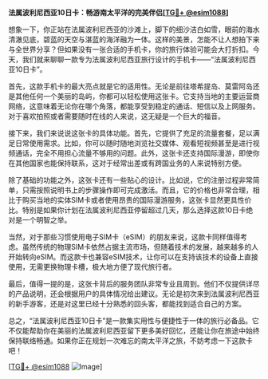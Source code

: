 **法属波利尼西亚10日卡：畅游南太平洋的完美伴侣[[TG💪+ @esim1088](https://t.me/s/esim1088)]**

想象一下，你正站在法属波利尼西亚的沙滩上，脚下的细沙洁白如雪，眼前的海水清澈见底，碧蓝的天空与湛蓝的海洋融为一体。这样的美景，怎能不让人想拍下来与全世界分享？但如果没有一张合适的手机卡，你的旅行体验可能会大打折扣。今天，我们就来聊聊一款专为法属波利尼西亚旅行设计的手机卡——“法属波利尼西亚10日卡”。

首先，这款手机卡的最大亮点就是它的适用性。无论是前往塔希提岛、莫雷阿岛还是其他任何一个美丽的岛屿，你都可以轻松使用这张卡。它支持当地的主要运营商网络，这意味着无论你在哪个角落，都能享受到稳定的通话、短信以及上网服务。对于喜欢拍照或者需要随时在线的人来说，这无疑是一个巨大的福音。

接下来，我们来说说这张卡的具体功能。首先，它提供了充足的流量套餐，足以满足日常使用需求。比如，你可以随时随地浏览社交媒体、观看短视频甚至是进行视频通话，完全不用担心流量不够用的问题。此外，这张卡还支持国际漫游，即使你在其他国家也能保持联系，这对于经常出差或有跨国业务的人来说特别方便。

除了基础的功能之外，这张卡还有一些贴心的设计。比如说，它的注册过程非常简单，只需按照说明书上的步骤操作即可完成激活。而且，它的价格也非常合理，相比于购买当地的实体SIM卡或者使用昂贵的国际漫游服务，这张卡显然更具性价比。特别是如果你计划在法属波利尼西亚停留超过几天，那么选择这款10日卡绝对是一个明智之举。

当然，对于那些习惯使用电子SIM卡（eSIM）的朋友来说，这款卡同样值得考虑。虽然传统的物理SIM卡依然占据主流市场，但随着技术的发展，越来越多的人开始转向eSIM。而这款卡也兼容eSIM技术，让你可以在支持该技术的设备上直接使用，无需更换物理卡槽，极大地方便了现代旅行者。

最后，值得一提的是，这张卡背后的服务团队非常专业且周到。他们不仅提供详尽的产品说明，还会根据用户的具体情况给出建议。无论是初次来到法属波利尼西亚的新手游客，还是对这里已经十分熟悉的回头客，都能找到适合自己的方案。

总之，“法属波利尼西亚10日卡”是一款集实用性与便捷性于一体的旅行必备品。它不仅能帮助你在美丽的法属波利尼西亚留下更多美好回忆，还能让你在旅途中始终保持联络畅通。如果你正在规划一次难忘的南太平洋之旅，不妨考虑一下这款卡吧！

[[TG💪+ @esim1088](https://t.me/s/esim1088) ![Image](https://i.postimg.cc/4NQfJmqS/Snipaste-2025-05-13-00-14-12.png)]